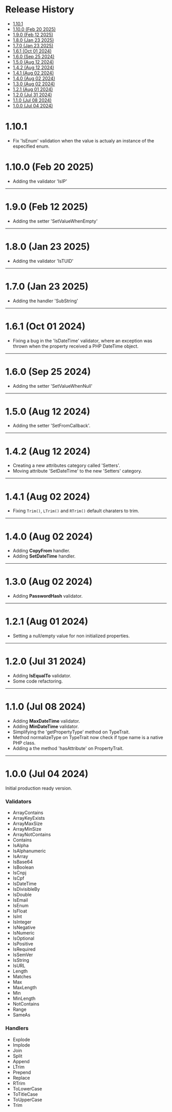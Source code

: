 # Release History <!-- omit in toc -->

- [1.10.1](#1101)
- [1.10.0 (Feb 20 2025)](#1100-feb-20-2025)
- [1.9.0 (Feb 12 2025)](#190-feb-12-2025)
- [1.8.0 (Jan 23 2025)](#180-jan-23-2025)
- [1.7.0 (Jan 23 2025)](#170-jan-23-2025)
- [1.6.1 (Oct 01 2024)](#161-oct-01-2024)
- [1.6.0 (Sep 25 2024)](#160-sep-25-2024)
- [1.5.0 (Aug 12 2024)](#150-aug-12-2024)
- [1.4.2 (Aug 12 2024)](#142-aug-12-2024)
- [1.4.1 (Aug 02 2024)](#141-aug-02-2024)
- [1.4.0 (Aug 02 2024)](#140-aug-02-2024)
- [1.3.0 (Aug 02 2024)](#130-aug-02-2024)
- [1.2.1 (Aug 01 2024)](#121-aug-01-2024)
- [1.2.0 (Jul 31 2024)](#120-jul-31-2024)
- [1.1.0 (Jul 08 2024)](#110-jul-08-2024)
- [1.0.0 (Jul 04 2024)](#100-jul-04-2024)

# 1.10.1

- Fix 'IsEnum' validation when the value is actualy an instance of the especified enum.

# 1.10.0 (Feb 20 2025)

- Adding the validator 'IsIP'

---

# 1.9.0 (Feb 12 2025)

- Adding the setter 'SetValueWhenEmpty'

---

# 1.8.0 (Jan 23 2025)

- Adding the validator 'IsTUID'

---

# 1.7.0 (Jan 23 2025)

- Adding the handler 'SubString'

---

# 1.6.1 (Oct 01 2024)

- Fixing a bug in the 'IsDateTime' validator, where an exception was thrown
  when the property received a PHP DateTime object.

---

# 1.6.0 (Sep 25 2024)

- Adding the setter 'SetValueWhenNull'

---

# 1.5.0 (Aug 12 2024)

- Adding the setter 'SetFromCallback'.

---

# 1.4.2 (Aug 12 2024)

- Creating a new attributes category called 'Setters'.
- Moving attribute 'SetDateTime' to the new 'Setters' category.

---

# 1.4.1 (Aug 02 2024)

- Fixing `Trim()`, `LTrim()` and `RTrim()` default charaters to trim.

---

# 1.4.0 (Aug 02 2024)

- Adding **CopyFrom** handler.
- Adding **SetDateTime** handler.

---

# 1.3.0 (Aug 02 2024)

- Adding **PasswordHash** validator.

---

# 1.2.1 (Aug 01 2024)

- Setting a null/empty value for non initialized properties.

---

# 1.2.0 (Jul 31 2024)

- Adding **IsEqualTo** validator.
- Some code refactoring. 

---

# 1.1.0 (Jul 08 2024)

- Adding **MaxDateTime** validator.
- Adding **MinDateTime** validator.
- Simplifying the 'getPropertyType' method on TypeTrait.
- Method normalizeType on TypeTrait now check if type name is a native PHP class.
- Adding a the method 'hasAttribute' on PropertyTrait.

---

# 1.0.0 (Jul 04 2024)

Initial production ready version.

<h3>Validators</h3>

- ArrayContains
- ArrayKeyExists
- ArrayMaxSize
- ArrayMinSize
- ArrayNotContains
- Contains
- IsAlpha
- IsAlphanumeric
- IsArray
- IsBase64
- IsBoolean
- IsCnpj
- IsCpf
- IsDateTime
- IsDivisibleBy
- IsDouble
- IsEmail
- IsEnum
- IsFloat
- IsInt
- IsInteger
- IsNegative
- IsNumeric
- IsOptional
- IsPositive
- IsRequired
- IsSemVer
- IsString
- IsURL
- Length
- Matches
- Max
- MaxLength
- Min
- MinLength
- NotContains
- Range
- SameAs


<h3>Handlers</h3>

- Explode
- Implode
- Join
- Split
- Append
- LTrim
- Prepend
- Replace
- RTrim
- ToLowerCase
- ToTitleCase
- ToUpperCase
- Trim
